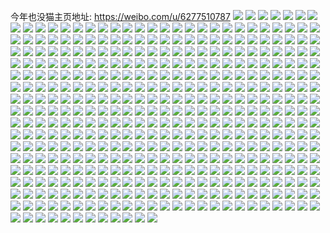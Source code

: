 今年也没猫主页地址: https://weibo.com/u/6277510787 
![](https://wx4.sinaimg.cn/mw2000/006QPNjZly1h84tkzuh68j32c03401kz.jpg) 
![](https://wx4.sinaimg.cn/mw2000/006QPNjZly1h84tl0qspmj32c0340u0y.jpg) 
![](https://wx4.sinaimg.cn/mw2000/006QPNjZly1h84tl1kk1dj32c0340u0y.jpg) 
![](https://wx4.sinaimg.cn/mw2000/006QPNjZly1h84tl2ujm0j31wb2j34qq.jpg) 
![](https://wx4.sinaimg.cn/mw2000/006QPNjZly1h84tl3w4rfj32c0340qv7.jpg) 
![](https://wx4.sinaimg.cn/mw2000/006QPNjZly1h84tl7gnmlj32c03401l1.jpg) 
![](https://wx4.sinaimg.cn/mw2000/006QPNjZly1h7ztnry6a0j32c03401kz.jpg) 
![](https://wx4.sinaimg.cn/mw2000/006QPNjZly1h7ztnmdf3wj32c0340x6q.jpg) 
![](https://wx4.sinaimg.cn/mw2000/006QPNjZly1h7ztntkz2gj32c0340npe.jpg) 
![](https://wx4.sinaimg.cn/mw2000/006QPNjZly1h7ztno30g3j32c03407wi.jpg) 
![](https://wx4.sinaimg.cn/mw2000/006QPNjZly1h7ztnkzw01j32c0340b2a.jpg) 
![](https://wx4.sinaimg.cn/mw2000/006QPNjZly1h7ztnqllbwj32c03401kz.jpg) 
![](https://wx4.sinaimg.cn/mw2000/006QPNjZly1h7ypv9lfroj30j60j6tbz.jpg) 
![](https://wx4.sinaimg.cn/mw2000/006QPNjZly1h7y1hhq24oj303c03cwee.jpg) 
![](https://wx4.sinaimg.cn/mw2000/006QPNjZly1h7r1jiscy1j30u00u0jx7.jpg) 
![](https://wx4.sinaimg.cn/mw2000/006QPNjZly1h7ohwzpn0kj30wi0cujse.jpg) 
![](https://wx4.sinaimg.cn/mw2000/006QPNjZly1h7ir4uve33j30n00mfacs.jpg) 
![](https://wx4.sinaimg.cn/mw2000/006QPNjZly1h7aoqcbw82j30w9061js0.jpg) 
![](https://wx4.sinaimg.cn/mw2000/006QPNjZly1h77jpsvlu2j3340340ni8.jpg) 
![](https://wx4.sinaimg.cn/mw2000/006QPNjZly1h77jpxcadoj3340340b29.jpg) 
![](https://wx4.sinaimg.cn/mw2000/006QPNjZly1h769ukv4k2j31sc2dse81.jpg) 
![](https://wx4.sinaimg.cn/mw2000/006QPNjZly1h71fgh2nmpj31sc2dsdox.jpg) 
![](https://wx4.sinaimg.cn/mw2000/006QPNjZly1h71fgijlc6j31sc2dsx6p.jpg) 
![](https://wx4.sinaimg.cn/mw2000/006QPNjZly1h71fgf98gqj31sc2ds1ky.jpg) 
![](https://wx4.sinaimg.cn/mw2000/006QPNjZly1h71fgka1ebj31sc2ds4qq.jpg) 
![](https://wx4.sinaimg.cn/mw2000/006QPNjZly1h6wg909troj32c0340kb4.jpg) 
![](https://wx4.sinaimg.cn/mw2000/006QPNjZly1h6wg92omqej32c0340npf.jpg) 
![](https://wx4.sinaimg.cn/mw2000/006QPNjZly1h6oeji1rx0j30wi09pmz2.jpg) 
![](https://wx4.sinaimg.cn/mw2000/006QPNjZly1h6appo10t2j329f30kx6q.jpg) 
![](https://wx4.sinaimg.cn/mw2000/006QPNjZly1h6apppifzzj329i30owvl.jpg) 
![](https://wx4.sinaimg.cn/mw2000/006QPNjZly1h6apm6v6ppj32c03407vv.jpg) 
![](https://wx4.sinaimg.cn/mw2000/006QPNjZly1h6apm8vyw0j32c03401kx.jpg) 
![](https://wx4.sinaimg.cn/mw2000/006QPNjZly1h6apjd7ehij31sc297jzu.jpg) 
![](https://wx4.sinaimg.cn/mw2000/006QPNjZly1h6apjc1vo7j31sc29i7fz.jpg) 
![](https://wx4.sinaimg.cn/mw2000/006QPNjZly1h6apjvz0pij30w613rqj7.jpg) 
![](https://wx4.sinaimg.cn/mw2000/006QPNjZly1h62hodkvdqj32c03404qr.jpg) 
![](https://wx4.sinaimg.cn/mw2000/006QPNjZly1h62hofufrej32c03401kz.jpg) 
![](https://wx4.sinaimg.cn/mw2000/006QPNjZly1h62hby9l95j32c0340b2a.jpg) 
![](https://wx4.sinaimg.cn/mw2000/006QPNjZly1h62heju48ej324p2u94qq.jpg) 
![](https://wx4.sinaimg.cn/mw2000/006QPNjZly1h62hbzfn2aj32c0340e82.jpg) 
![](https://wx4.sinaimg.cn/mw2000/006QPNjZly1h62hc258zcj32c0340e82.jpg) 
![](https://wx4.sinaimg.cn/mw2000/006QPNjZly1h5nbh1d954j30mq0mqjxk.jpg) 
![](https://wx4.sinaimg.cn/mw2000/006QPNjZly1h4ugrgal4zj30wi0bugn2.jpg) 
![](https://wx4.sinaimg.cn/mw2000/006QPNjZly1h49n7ou1ygj32c0340b2a.jpg) 
![](https://wx4.sinaimg.cn/mw2000/006QPNjZly1h49n7qkzgtj32c0340b2a.jpg) 
![](https://wx4.sinaimg.cn/mw2000/006QPNjZly1h49n7pnwtfj32c0340hdu.jpg) 
![](https://wx4.sinaimg.cn/mw2000/006QPNjZly1h49namsqyaj32c03401kz.jpg) 
![](https://wx4.sinaimg.cn/mw2000/006QPNjZly1h49nalvvabj32c0340hdv.jpg) 
![](https://wx4.sinaimg.cn/mw2000/006QPNjZly1h49nano71nj32c03401kz.jpg) 
![](https://wx4.sinaimg.cn/mw2000/006QPNjZly1h3uptg5etzj32c02c0x6p.jpg) 
![](https://wx4.sinaimg.cn/mw2000/006QPNjZly1h3upthvfjtj32c02c0u0x.jpg) 
![](https://wx4.sinaimg.cn/mw2000/006QPNjZly1h3uptdrwzbj326c26ckjl.jpg) 
![](https://wx4.sinaimg.cn/mw2000/006QPNjZly1h3uptiqx5ij324v24vkjl.jpg) 
![](https://wx4.sinaimg.cn/mw2000/006QPNjZly1h3ljm1cs9hj31sc1sckjl.jpg) 
![](https://wx4.sinaimg.cn/mw2000/006QPNjZly1h3ljm2f7wnj31qc1qcnpd.jpg) 
![](https://wx4.sinaimg.cn/mw2000/006QPNjZly1h3ljm3fb8rj31sc1scnpd.jpg) 
![](https://wx4.sinaimg.cn/mw2000/006QPNjZly1h3ljlz0zzej31sc1scnpd.jpg) 
![](https://wx4.sinaimg.cn/mw2000/006QPNjZly1h3jtdydmkij30vc15snd4.jpg) 
![](https://wx4.sinaimg.cn/mw2000/006QPNjZly1h3jtdyqgykj30vb15swre.jpg) 
![](https://wx4.sinaimg.cn/mw2000/006QPNjZly1h3f0t4nhe7j32c034s7wi.jpg) 
![](https://wx4.sinaimg.cn/mw2000/006QPNjZly1h3f0tf97nfj32c0340b2a.jpg) 
![](https://wx4.sinaimg.cn/mw2000/006QPNjZly1h3f0t8vw57j32c034mkjm.jpg) 
![](https://wx4.sinaimg.cn/mw2000/006QPNjZly1h2t5qavpm4j32c02c0e82.jpg) 
![](https://wx4.sinaimg.cn/mw2000/006QPNjZly1h2t5q9p25kj32c02c0hdu.jpg) 
![](https://wx4.sinaimg.cn/mw2000/006QPNjZly1h2t5qcwdb4j32c02c0e84.jpg) 
![](https://wx4.sinaimg.cn/mw2000/006QPNjZly1h2t5qdw3dbj32c02c0b29.jpg) 
![](https://wx4.sinaimg.cn/mw2000/006QPNjZly1h2t5ldgi77j328r2zob2a.jpg) 
![](https://wx4.sinaimg.cn/mw2000/006QPNjZly1h2t5len4qlj326v2x6qv6.jpg) 
![](https://wx4.sinaimg.cn/mw2000/006QPNjZly1h2t5lffqkkj31z62mxhdt.jpg) 
![](https://wx4.sinaimg.cn/mw2000/006QPNjZly1h2t5lgr6yej323c2sgx6p.jpg) 
![](https://wx4.sinaimg.cn/mw2000/006QPNjZly1h2m04dw4pnj30wi0g9q3r.jpg) 
![](https://wx4.sinaimg.cn/mw2000/006QPNjZly1h2m04e6fprj30wi09aq3m.jpg) 
![](https://wx4.sinaimg.cn/mw2000/006QPNjZly1h2gflui0vuj329n2uab2a.jpg) 
![](https://wx4.sinaimg.cn/mw2000/006QPNjZly1h2gflwuwkpj32992se7wi.jpg) 
![](https://wx4.sinaimg.cn/mw2000/006QPNjZly1h2gflyb7j9j32c02vz4qr.jpg) 
![](https://wx4.sinaimg.cn/mw2000/006QPNjZly1h2gfm2ctshj327u2r14qq.jpg) 
![](https://wx4.sinaimg.cn/mw2000/006QPNjZly1h2gfm009axj32az2uyb2a.jpg) 
![](https://wx4.sinaimg.cn/mw2000/006QPNjZly1h2gfm3fw9hj32562ow4qq.jpg) 
![](https://wx4.sinaimg.cn/mw2000/006QPNjZly1h2cz1uzs1aj32c02clkjl.jpg) 
![](https://wx4.sinaimg.cn/mw2000/006QPNjZly1h2cz1ts5opj32c02d1kjl.jpg) 
![](https://wx4.sinaimg.cn/mw2000/006QPNjZly1h29fvy7rurj32c02c0hdu.jpg) 
![](https://wx4.sinaimg.cn/mw2000/006QPNjZly1h26e59dtfkj30u00u0wie.jpg) 
![](https://wx4.sinaimg.cn/mw2000/006QPNjZly1h25b4ciudwj32142gekjl.jpg) 
![](https://wx4.sinaimg.cn/mw2000/006QPNjZly1h25b4ekmk7j32c02c0qv5.jpg) 
![](https://wx4.sinaimg.cn/mw2000/006QPNjZly1h25b4h1iu4j325j2d8npd.jpg) 
![](https://wx4.sinaimg.cn/mw2000/006QPNjZly1h25b4iud30j32c02c0qv5.jpg) 
![](https://wx4.sinaimg.cn/mw2000/006QPNjZly1h23md6eimbj30wi0shadg.jpg) 
![](https://wx4.sinaimg.cn/mw2000/006QPNjZly1h22l2xnsoij32c02c0e81.jpg) 
![](https://wx4.sinaimg.cn/mw2000/006QPNjZly1h22l2y7gcoj32c02c0hdt.jpg) 
![](https://wx4.sinaimg.cn/mw2000/006QPNjZly1h1yvfizn4nj30wi0wdadk.jpg) 
![](https://wx4.sinaimg.cn/mw2000/006QPNjZly1h1wmg5dwvsj30wi0x3763.jpg) 
![](https://wx4.sinaimg.cn/mw2000/006QPNjZly1h1uf294bz3j31sc1schdu.jpg) 
![](https://wx4.sinaimg.cn/mw2000/006QPNjZly1h1uf27c4vkj31sc1scqv6.jpg) 
![](https://wx4.sinaimg.cn/mw2000/006QPNjZly1h1uf2aiqdvj31qg1qgu0x.jpg) 
![](https://wx4.sinaimg.cn/mw2000/006QPNjZly1h1ueylflpgj32c02c0b2a.jpg) 
![](https://wx4.sinaimg.cn/mw2000/006QPNjZly1h1qqfwdkpaj30wi0n5di5.jpg) 
![](https://wx4.sinaimg.cn/mw2000/006QPNjZly1h1jhw39gdsj31y61y6hdt.jpg) 
![](https://wx4.sinaimg.cn/mw2000/006QPNjZly1h1jhw48koxj31wk1wku0a.jpg) 
![](https://wx4.sinaimg.cn/mw2000/006QPNjZly1h1jhw4tgjcj31bq1bq7ka.jpg) 
![](https://wx4.sinaimg.cn/mw2000/006QPNjZly1h1jhw5e51zj31da1dah2m.jpg) 
![](https://wx4.sinaimg.cn/mw2000/006QPNjZly1h1e8hnfom7j30ll0satcq.jpg) 
![](https://wx4.sinaimg.cn/mw2000/006QPNjZly1h1aqwjjkntj30vc0vc48x.jpg) 
![](https://wx4.sinaimg.cn/mw2000/006QPNjZly1h1aqwk21wij30vc0vcn7n.jpg) 
![](https://wx4.sinaimg.cn/mw2000/006QPNjZly1h153novaxmj30wi1onkc8.jpg) 
![](https://wx4.sinaimg.cn/mw2000/006QPNjZly1h1534zb9ebj30vc15swqb.jpg) 
![](https://wx4.sinaimg.cn/mw2000/006QPNjZly1h1534zxqakj30vc15sgxj.jpg) 
![](https://wx4.sinaimg.cn/mw2000/006QPNjZly1h1534yq6xqj30vc15s7g6.jpg) 
![](https://wx4.sinaimg.cn/mw2000/006QPNjZly1h15350b0aij30vc15salt.jpg) 
![](https://wx4.sinaimg.cn/mw2000/006QPNjZly1h11ha9y9pqj320e20e4qq.jpg) 
![](https://wx4.sinaimg.cn/mw2000/006QPNjZly1h11ha7v3kbj32c02c0kjm.jpg) 
![](https://wx4.sinaimg.cn/mw2000/006QPNjZly1h0vr3v9ovxj30wi0p1juy.jpg) 
![](https://wx4.sinaimg.cn/mw2000/006QPNjZly1h0hs7du6yyj32c02c0b2b.jpg) 
![](https://wx4.sinaimg.cn/mw2000/006QPNjZly1h0hs7gqmx3j32c02cde82.jpg) 
![](https://wx4.sinaimg.cn/mw2000/006QPNjZly1h0hs79vzo3j32c02c01ky.jpg) 
![](https://wx4.sinaimg.cn/mw2000/006QPNjZly1h0hs7ifo8tj31i91i9b29.jpg) 
![](https://wx4.sinaimg.cn/mw2000/006QPNjZly1h0h9idpcnuj31sc1scqv5.jpg) 
![](https://wx4.sinaimg.cn/mw2000/006QPNjZly1h0gqy9nj8ij31sc1schdt.jpg) 
![](https://wx4.sinaimg.cn/mw2000/006QPNjZly1h0gqy8umarj31sc1sckjl.jpg) 
![](https://wx4.sinaimg.cn/mw2000/006QPNjZly1gzsjtbv2gjj315m1kw4is.jpg) 
![](https://wx4.sinaimg.cn/mw2000/006QPNjZly1gzdy64w7g9j30u00u014n.jpg) 
![](https://wx4.sinaimg.cn/mw2000/006QPNjZly1gz6a09cwy5j30wi0gztb5.jpg) 
![](https://wx4.sinaimg.cn/mw2000/006QPNjZly1gz0u8txal1j31zk2961cp.jpg) 
![](https://wx4.sinaimg.cn/mw2000/006QPNjZly1gz0u8tg561j320q2a6nid.jpg) 
![](https://wx4.sinaimg.cn/mw2000/006QPNjZly1gz0u8uct7sj31ut26g4fu.jpg) 
![](https://wx4.sinaimg.cn/mw2000/006QPNjZly1gy9sbactblj30wi1qygtc.jpg) 
![](https://wx4.sinaimg.cn/mw2000/006QPNjZly1gy0uzu9cx4j31sc20vkjl.jpg) 
![](https://wx4.sinaimg.cn/mw2000/006QPNjZly1gy0uzx73mzj31sc1z8qv5.jpg) 
![](https://wx4.sinaimg.cn/mw2000/006QPNjZly1gxycefgqmzj31sc1schdt.jpg) 
![](https://wx4.sinaimg.cn/mw2000/006QPNjZly1gxycegn8xvj31sc1schdt.jpg) 
![](https://wx4.sinaimg.cn/mw2000/006QPNjZly1gxycehfeu1j31sc1sckjl.jpg) 
![](https://wx4.sinaimg.cn/mw2000/006QPNjZly1gxycedibxbj31sc1sbqv5.jpg) 
![](https://wx4.sinaimg.cn/mw2000/006QPNjZly1gxy1odhvd1j31cy1cyb29.jpg) 
![](https://wx4.sinaimg.cn/mw2000/006QPNjZly1gxy1of210fj326h26hkjm.jpg) 
![](https://wx4.sinaimg.cn/mw2000/006QPNjZly1gxya3ip3rdj326n26nhdt.jpg) 
![](https://wx4.sinaimg.cn/mw2000/006QPNjZly1gxwsinpiwij30gg33ye6r.jpg) 
![](https://wx4.sinaimg.cn/mw2000/006QPNjZly1gxwsin0vv1j30uk5ufe82.jpg) 
![](https://wx4.sinaimg.cn/mw2000/006QPNjZly1gxac7j1glcj30u01iaqcr.jpg) 
![](https://wx4.sinaimg.cn/mw2000/006QPNjZly1gwdwtoxhnfj30u00vrafo.jpg) 
![](https://wx4.sinaimg.cn/mw2000/006QPNjZly1gwdwtp8drkj30u00vr0yo.jpg) 
![](https://wx4.sinaimg.cn/mw2000/006QPNjZly1gwdwtpf7qvj30u00xbdlw.jpg) 
![](https://wx4.sinaimg.cn/mw2000/006QPNjZly1gwdwtpnd25j30u012f7fl.jpg) 
![](https://wx4.sinaimg.cn/mw2000/006QPNjZly1gwdwtpycbjj30u011mqdx.jpg) 
![](https://wx4.sinaimg.cn/mw2000/006QPNjZly1gwdwtoma6pj30u0140qdv.jpg) 
![](https://wx4.sinaimg.cn/mw2000/006QPNjZly1gwaexrxqq4j30ha0sgmzm.jpg) 
![](https://wx4.sinaimg.cn/mw2000/006QPNjZly1gvzzxfe0q0j30wi0yitj2.jpg) 
![](https://wx4.sinaimg.cn/mw2000/006QPNjZly1gvzexohudsj30uk4dgb2a.jpg) 
![](https://wx4.sinaimg.cn/mw2000/006QPNjZly1gvqxsnz5vsj60ty0oo7ar02.jpg) 
![](https://wx4.sinaimg.cn/mw2000/006QPNjZly1gvqv1nvuaxj628l1zbkjn02.jpg) 
![](https://wx4.sinaimg.cn/mw2000/006QPNjZly1gvqv1uus93j623b1uj7wj02.jpg) 
![](https://wx4.sinaimg.cn/mw2000/006QPNjZly1gvdiodjl1oj61400qodkq02.jpg) 
![](https://wx4.sinaimg.cn/mw2000/006QPNjZly1guyv71azkij60u00rmah402.jpg) 
![](https://wx4.sinaimg.cn/mw2000/006QPNjZly1gus02mln3ij62bz2zgu0y02.jpg) 
![](https://wx4.sinaimg.cn/mw2000/006QPNjZly1gus038t8sij62bz2yu7wj02.jpg) 
![](https://wx4.sinaimg.cn/mw2000/006QPNjZly1gus02a2um1j62bz33ze8302.jpg) 
![](https://wx4.sinaimg.cn/mw2000/006QPNjZly1gus03jzdkrj62c03407wj02.jpg) 
![](https://wx4.sinaimg.cn/mw2000/006QPNjZly1gurqoq6ai4j61sc2dsnpe02.jpg) 
![](https://wx4.sinaimg.cn/mw2000/006QPNjZly1gurqou1yz3j62c02c31l002.jpg) 
![](https://wx4.sinaimg.cn/mw2000/006QPNjZly1gtzxwuevzbj30vc0vc7du.jpg) 
![](https://wx4.sinaimg.cn/mw2000/006QPNjZly1gtzxwzbx8uj30vc0vc7eq.jpg) 
![](https://wx4.sinaimg.cn/mw2000/006QPNjZly1gtzxx427j7j30vc0vctia.jpg) 
![](https://wx4.sinaimg.cn/mw2000/006QPNjZly1gtzxx9gu08j30vc0vc7fl.jpg) 
![](https://wx4.sinaimg.cn/mw2000/006QPNjZly1gtxj5crw6aj33402c0b2b.jpg) 
![](https://wx4.sinaimg.cn/mw2000/006QPNjZly1gtxj5fdnxaj333y226npe.jpg) 
![](https://wx4.sinaimg.cn/mw2000/006QPNjZly1gtxj5i43thj33402c0b2b.jpg) 
![](https://wx4.sinaimg.cn/mw2000/006QPNjZly1gtxj5l3d7gj33402c0u0y.jpg) 
![](https://wx4.sinaimg.cn/mw2000/006QPNjZly1gtnpwz047bj30wi16x79w.jpg) 
![](https://wx4.sinaimg.cn/mw2000/006QPNjZly1gtdqccxk5jj30u00u0ac8.jpg) 
![](https://wx4.sinaimg.cn/mw2000/006QPNjZly1gt8l1u0wwaj32c02a9npf.jpg) 
![](https://wx4.sinaimg.cn/mw2000/006QPNjZly1gt8l1roa4yj32ir2c0b2b.jpg) 
![](https://wx4.sinaimg.cn/mw2000/006QPNjZly1gt8jtxq5vxj31sb2ac1ky.jpg) 
![](https://wx4.sinaimg.cn/mw2000/006QPNjZly1gt8ju0kocnj31sb2971ky.jpg) 
![](https://wx4.sinaimg.cn/mw2000/006QPNjZly1gt8jtvslvhj31sc2dsx6p.jpg) 
![](https://wx4.sinaimg.cn/mw2000/006QPNjZly1gt8ju2hn5uj31sc1scu0y.jpg) 
![](https://wx4.sinaimg.cn/mw2000/006QPNjZly1gt6bo2hrxdj31hc0u04ns.jpg) 
![](https://wx4.sinaimg.cn/mw2000/006QPNjZly1gsyofqsp1xj30e10cbt9s.jpg) 
![](https://wx4.sinaimg.cn/mw2000/006QPNjZly1gsx2bk1cixj31sc1rakjl.jpg) 
![](https://wx4.sinaimg.cn/mw2000/006QPNjZly1gsvjppvqkyj30u00u0nb6.jpg) 
![](https://wx4.sinaimg.cn/mw2000/006QPNjZly1gstmvxhnlcj30k00kymzc.jpg) 
![](https://wx4.sinaimg.cn/mw2000/006QPNjZly1gss8kib46pj322f2ikhdt.jpg) 
![](https://wx4.sinaimg.cn/mw2000/006QPNjZly1gss20bffsaj32c02uu000.jpg) 
![](https://wx4.sinaimg.cn/mw2000/006QPNjZly1gss20ct355j32c02k7kjl.jpg) 
![](https://wx4.sinaimg.cn/mw2000/006QPNjZly1gss20ebytzj32c02hax6p.jpg) 
![](https://wx4.sinaimg.cn/mw2000/006QPNjZly1gsr3hya194j30wg16etiv.jpg) 
![](https://wx4.sinaimg.cn/mw2000/006QPNjZly1gsr3hv895ej317v1i0dzo.jpg) 
![](https://wx4.sinaimg.cn/mw2000/006QPNjZly1gsqsl6tszgj324w2uju0x.jpg) 
![](https://wx4.sinaimg.cn/mw2000/006QPNjZly1gsqslgrx8gj324h2tze82.jpg) 
![](https://wx4.sinaimg.cn/mw2000/006QPNjZly1gsnr06pa0oj31sb21xqv5.jpg) 
![](https://wx4.sinaimg.cn/mw2000/006QPNjZly1gsgwoefx4qj30u00u0114.jpg) 
![](https://wx4.sinaimg.cn/mw2000/006QPNjZly1gsfaelyx0wj30zk173qv5.jpg) 
![](https://wx4.sinaimg.cn/mw2000/006QPNjZly1gsfaeo4ay6j30zk173qv5.jpg) 
![](https://wx4.sinaimg.cn/mw2000/006QPNjZly1gsd53we94qj330t1rle82.jpg) 
![](https://wx4.sinaimg.cn/mw2000/006QPNjZly1gscb9hvwp4j32c021hqie.jpg) 
![](https://wx4.sinaimg.cn/mw2000/006QPNjZly1gscb9g7h6rj33402c0kjl.jpg) 
![](https://wx4.sinaimg.cn/mw2000/006QPNjZly1gscaf6zngnj32bw2ncx6q.jpg) 
![](https://wx4.sinaimg.cn/mw2000/006QPNjZly1gsbzjgbnykj30vc15s4qp.jpg) 
![](https://wx4.sinaimg.cn/mw2000/006QPNjZly1gs7kin2n2fj33402c07wh.jpg) 
![](https://wx4.sinaimg.cn/mw2000/006QPNjZly1gs7kip575ij33402c04qp.jpg) 
![](https://wx4.sinaimg.cn/mw2000/006QPNjZly1gs7kix32awj33402c0qun.jpg) 
![](https://wx4.sinaimg.cn/mw2000/006QPNjZly1gs7kiz7immj33402c04qp.jpg) 
![](https://wx4.sinaimg.cn/mw2000/006QPNjZly1gs61kig8ltj30wd05maat.jpg) 
![](https://wx4.sinaimg.cn/mw2000/006QPNjZly1gs1576dg5yj30mp0mpq4z.jpg) 
![](https://wx4.sinaimg.cn/mw2000/006QPNjZly1gr7tof4cwoj33402c0kju.jpg) 
![](https://wx4.sinaimg.cn/mw2000/006QPNjZly1gr74c2aa3wj31w41ektt3.jpg) 
![](https://wx4.sinaimg.cn/mw2000/006QPNjZly1gr311bb01pj31sc2dsx6u.jpg) 
![](https://wx4.sinaimg.cn/mw2000/006QPNjZly1gqy3u2pfggj33402c0nog.jpg) 
![](https://wx4.sinaimg.cn/mw2000/006QPNjZly1gqy3ufkpr2j33402c0x6p.jpg) 
![](https://wx4.sinaimg.cn/mw2000/006QPNjZly1gqw26r3z5uj33402c01ky.jpg) 
![](https://wx4.sinaimg.cn/mw2000/006QPNjZly1gqw26tct7rj33402c0qv5.jpg) 
![](https://wx4.sinaimg.cn/mw2000/006QPNjZly1gqsokgroyqj30wi1yche4.jpg) 
![](https://wx4.sinaimg.cn/mw2000/006QPNjZly1gqs8v776fuj32c02uux6v.jpg) 
![](https://wx4.sinaimg.cn/mw2000/006QPNjZly1gqs8v4pto8j30we0yv7wh.jpg) 
![](https://wx4.sinaimg.cn/mw2000/006QPNjZly1gqs8vaciz2j32av2w7kjv.jpg) 
![](https://wx4.sinaimg.cn/mw2000/006QPNjZly1gqs8vc9gknj31sc2dsu10.jpg) 
![](https://wx4.sinaimg.cn/mw2000/006QPNjZly1gqrli18jr4j31sc24u7wi.jpg) 
![](https://wx4.sinaimg.cn/mw2000/006QPNjZly1gqrlit7gtzj31sc26ru10.jpg) 
![](https://wx4.sinaimg.cn/mw2000/006QPNjZly1gqrlivmmovj30wi173qcv.jpg) 
![](https://wx4.sinaimg.cn/mw2000/006QPNjZly1gqrlhoqfeqj32c02jle86.jpg) 
![](https://wx4.sinaimg.cn/mw2000/006QPNjZly1gqjhlqy8raj33402c04lx.jpg) 
![](https://wx4.sinaimg.cn/mw2000/006QPNjZly1gqjhlsl8ezj30wi0uawib.jpg) 
![](https://wx4.sinaimg.cn/mw2000/006QPNjZly1gqfz2wdsaxj30wi1yc7wp.jpg) 
![](https://wx4.sinaimg.cn/mw2000/006QPNjZly1gqfz2zhho8j30wi1ycb2h.jpg) 
![](https://wx4.sinaimg.cn/mw2000/006QPNjZly1gqc10m0tppj31ku1amdsu.jpg) 
![](https://wx4.sinaimg.cn/mw2000/006QPNjZly1gqc10l85roj31h71c3tme.jpg) 
![](https://wx4.sinaimg.cn/mw2000/006QPNjZly1gq6ju9fp56j30wi170kjl.jpg) 
![](https://wx4.sinaimg.cn/mw2000/006QPNjZly1gq6jua55z0j30wi16ub29.jpg) 
![](https://wx4.sinaimg.cn/mw2000/006QPNjZly1gq6ju84t4qj30wh16rhdt.jpg) 
![](https://wx4.sinaimg.cn/mw2000/006QPNjZly1gq5r75u1tsj33402c0qky.jpg) 
![](https://wx4.sinaimg.cn/mw2000/006QPNjZly1gq5r774swmj33402c018c.jpg) 
![](https://wx4.sinaimg.cn/mw2000/006QPNjZly1gq5r8h6fpxj33402c0e81.jpg) 
![](https://wx4.sinaimg.cn/mw2000/006QPNjZly1gq5r8jmme6j33402c07ne.jpg) 
![](https://wx4.sinaimg.cn/mw2000/006QPNjZly1gq5r4bza36j33402c0b29.jpg) 
![](https://wx4.sinaimg.cn/mw2000/006QPNjZly1gq5r49h9a2j33402c01kx.jpg) 
![](https://wx4.sinaimg.cn/mw2000/006QPNjZly1gq5r4dk95hj33402c01a9.jpg) 
![](https://wx4.sinaimg.cn/mw2000/006QPNjZly1gq5r4g9uqoj32c03401ky.jpg) 
![](https://wx4.sinaimg.cn/mw2000/006QPNjZly1gq5r4helpaj33402c0x6p.jpg) 
![](https://wx4.sinaimg.cn/mw2000/006QPNjZly1gq5r4ie9kfj33402c0hdt.jpg) 
![](https://wx4.sinaimg.cn/mw2000/006QPNjZly1gq4l50jv98j33402c01ky.jpg) 
![](https://wx4.sinaimg.cn/mw2000/006QPNjZly1gq4l4z8gduj32c0340e83.jpg) 
![](https://wx4.sinaimg.cn/mw2000/006QPNjZly1gq4l52pdkuj33402c07wi.jpg) 
![](https://wx4.sinaimg.cn/mw2000/006QPNjZly1gq4l55b54ej32c0340hdu.jpg) 
![](https://wx4.sinaimg.cn/mw2000/006QPNjZly1gq4l56t9f5j32c0340u0x.jpg) 
![](https://wx4.sinaimg.cn/mw2000/006QPNjZly1gq4l58ru9sj32c03404qq.jpg) 
![](https://wx4.sinaimg.cn/mw2000/006QPNjZly1gq3h59yza3j32un239b29.jpg) 
![](https://wx4.sinaimg.cn/mw2000/006QPNjZly1gq3h5bcirsj33402c04qp.jpg) 
![](https://wx4.sinaimg.cn/mw2000/006QPNjZly1gq3h5d82jej33402c04qq.jpg) 
![](https://wx4.sinaimg.cn/mw2000/006QPNjZly1gq3h5fjdznj32c0340hdu.jpg) 
![](https://wx4.sinaimg.cn/mw2000/006QPNjZly1gq3h57qjccj32c0340hdt.jpg) 
![](https://wx4.sinaimg.cn/mw2000/006QPNjZly1gq3h5gee5hj33402c0hcz.jpg) 
![](https://wx4.sinaimg.cn/mw2000/006QPNjZly1gq2aiy8bwqj33402c0hdt.jpg) 
![](https://wx4.sinaimg.cn/mw2000/006QPNjZly1gq2aizw0pyj33402c0kjl.jpg) 
![](https://wx4.sinaimg.cn/mw2000/006QPNjZly1gq2aj26flhj33402c0x3w.jpg) 
![](https://wx4.sinaimg.cn/mw2000/006QPNjZly1gq2aj3xivoj33402c04pe.jpg) 
![](https://wx4.sinaimg.cn/mw2000/006QPNjZly1gpg6wif2gej31rl1rle2p.jpg) 
![](https://wx4.sinaimg.cn/mw2000/006QPNjZly1gp3ghcqrl8j30rs15oh5w.jpg) 
![](https://wx4.sinaimg.cn/mw2000/006QPNjZly1gp3ghd5r9vj30rs16re3i.jpg) 
![](https://wx4.sinaimg.cn/mw2000/006QPNjZly1gp3ghdu3hrj30rs12rqhb.jpg) 
![](https://wx4.sinaimg.cn/mw2000/006QPNjZly1gp3ghc8luzj30rs4runpe.jpg) 
![](https://wx4.sinaimg.cn/mw2000/006QPNjZly1gowks51kzuj31o02yokjl.jpg) 
![](https://wx4.sinaimg.cn/mw2000/006QPNjZly1gowks6x2w0j32c0340u0x.jpg) 
![](https://wx4.sinaimg.cn/mw2000/006QPNjZly1gowks89pfbj32c0340u0y.jpg) 
![](https://wx4.sinaimg.cn/mw2000/006QPNjZly1gowks9rjlpj32c03401kz.jpg) 
![](https://wx4.sinaimg.cn/mw2000/006QPNjZly1gowksbnjggj31o02yo4qp.jpg) 
![](https://wx4.sinaimg.cn/mw2000/006QPNjZly1gowkscd8p4j31o02yo7wh.jpg) 
![](https://wx4.sinaimg.cn/mw2000/006QPNjZly1gowksd38o2j31o02yo7wh.jpg) 
![](https://wx4.sinaimg.cn/mw2000/006QPNjZly1gowksfqlgoj32c0340npe.jpg) 
![](https://wx4.sinaimg.cn/mw2000/006QPNjZly1gowksi3jwbj32c0340kjl.jpg) 
![](https://wx4.sinaimg.cn/mw2000/006QPNjZly1gowadmlrjhj31sc2dsu0x.jpg) 
![](https://wx4.sinaimg.cn/mw2000/006QPNjZly1gowadcbfuwj31sc2dsu0x.jpg) 
![](https://wx4.sinaimg.cn/mw2000/006QPNjZly1gowadwl9ptj323q2azqv5.jpg) 
![](https://wx4.sinaimg.cn/mw2000/006QPNjZly1gowaeeqa1zj327w3297wj.jpg) 
![](https://wx4.sinaimg.cn/mw2000/006QPNjZly1golw9g9yz6j30lv04smxs.jpg) 
![](https://wx4.sinaimg.cn/mw2000/006QPNjZly1gojlhguht8j328h28h7wh.jpg) 
![](https://wx4.sinaimg.cn/mw2000/006QPNjZly1gojlhqz13ij329y29ynpd.jpg) 
![](https://wx4.sinaimg.cn/mw2000/006QPNjZly1goipotll3tj33402c0b2b.jpg) 
![](https://wx4.sinaimg.cn/mw2000/006QPNjZly1goipp64tlaj333y22y4qq.jpg) 
![](https://wx4.sinaimg.cn/mw2000/006QPNjZly1goippinx9qj33402c0kjm.jpg) 
![](https://wx4.sinaimg.cn/mw2000/006QPNjZly1goippq50y3j32bc2ome81.jpg) 
![](https://wx4.sinaimg.cn/mw2000/006QPNjZly1go3icx9s21j31lh1iqe1z.jpg) 
![](https://wx4.sinaimg.cn/mw2000/006QPNjZly1gnlul9itejj30wi105q7l.jpg) 
![](https://wx4.sinaimg.cn/mw2000/006QPNjZly1gnkuh40y7lj30rm07naam.jpg) 
![](https://wx4.sinaimg.cn/mw2000/006QPNjZly1gnjw5mb3icj33402c0npd.jpg) 
![](https://wx4.sinaimg.cn/mw2000/006QPNjZly1gnjw5p7roij32c03404qr.jpg) 
![](https://wx4.sinaimg.cn/mw2000/006QPNjZly1gndrr3z8ntj32ds2dsb2a.jpg) 
![](https://wx4.sinaimg.cn/mw2000/006QPNjZly1gndrr2zinzj32c02c07wi.jpg) 
![](https://wx4.sinaimg.cn/mw2000/006QPNjZly1gndrr4x9nxj32zb2c0e81.jpg) 
![](https://wx4.sinaimg.cn/mw2000/006QPNjZly1gndrr6v887j33402c0npd.jpg) 
![](https://wx4.sinaimg.cn/mw2000/006QPNjZly1gn9hchkrbgj31sc1zpqv5.jpg) 
![](https://wx4.sinaimg.cn/mw2000/006QPNjZly1gn9hcfxe3oj31sa1xpb29.jpg) 
![](https://wx4.sinaimg.cn/mw2000/006QPNjZly1gn9hciyiv9j31sb20ab29.jpg) 
![](https://wx4.sinaimg.cn/mw2000/006QPNjZly1gn9hckdlllj31sb23jkjl.jpg) 
![](https://wx4.sinaimg.cn/mw2000/006QPNjZly1gn5fqpukqpj32c0340hdu.jpg) 
![](https://wx4.sinaimg.cn/mw2000/006QPNjZly1gn5fr77941j31s928bkjm.jpg) 
![](https://wx4.sinaimg.cn/mw2000/006QPNjZly1gmy6pjf87mj33402c07wh.jpg) 
![](https://wx4.sinaimg.cn/mw2000/006QPNjZly1gmy6plh084j333n1xy1kx.jpg) 
![](https://wx4.sinaimg.cn/mw2000/006QPNjZly1gm2jseow9aj30rs2bc4c0.jpg) 
![](https://wx4.sinaimg.cn/mw2000/006QPNjZly1gm2jse1l06j30rs1pw7hp.jpg) 
![](https://wx4.sinaimg.cn/mw2000/006QPNjZly1glpesx8ld8j32c0340hdv.jpg) 
![](https://wx4.sinaimg.cn/mw2000/006QPNjZly1glpet0ucx8j32c0340e84.jpg) 
![](https://wx4.sinaimg.cn/mw2000/006QPNjZgy1glkzh6ldiwj32c01p5hdt.jpg) 
![](https://wx4.sinaimg.cn/mw2000/006QPNjZgy1glkzh8f22gj32c01nke81.jpg) 
![](https://wx4.sinaimg.cn/mw2000/006QPNjZgy1gle0edas3mj33402c0hdw.jpg) 
![](https://wx4.sinaimg.cn/mw2000/006QPNjZgy1gle0eeljypj33402c07wi.jpg) 
![](https://wx4.sinaimg.cn/mw2000/006QPNjZgy1gle0eh6d8xj33402c04qs.jpg) 
![](https://wx4.sinaimg.cn/mw2000/006QPNjZgy1gle0ekl9k2j32c03407wj.jpg) 
![](https://wx4.sinaimg.cn/mw2000/006QPNjZgy1gl1y7x10k9j32c03401kz.jpg) 
![](https://wx4.sinaimg.cn/mw2000/006QPNjZgy1gl1y7yk3cyj32c03401kz.jpg) 
![](https://wx4.sinaimg.cn/mw2000/006QPNjZly1gkx8wbofj1j33402c0u0x.jpg) 
![](https://wx4.sinaimg.cn/mw2000/006QPNjZly1gkx8wfjln4j32bz2bz4qq.jpg) 
![](https://wx4.sinaimg.cn/mw2000/006QPNjZly1gkx8wio33ij33402c0npd.jpg) 
![](https://wx4.sinaimg.cn/mw2000/006QPNjZly1gkx8wng3mdj33402c01ky.jpg) 
![](https://wx4.sinaimg.cn/mw2000/006QPNjZly1gkx8woepcgj313y0r7jxt.jpg) 
![](https://wx4.sinaimg.cn/mw2000/006QPNjZly1gkx9lcdpmzj33402c04a9.jpg) 
![](https://wx4.sinaimg.cn/mw2000/006QPNjZly1gkx9levd7aj32bz2bzu0x.jpg) 
![](https://wx4.sinaimg.cn/mw2000/006QPNjZly1gkx8wt0gwxj32c02c04qr.jpg) 
![](https://wx4.sinaimg.cn/mw2000/006QPNjZly1gkx8wwjj2dj32bz2bzx6p.jpg) 
![](https://wx4.sinaimg.cn/mw2000/006QPNjZgy1gk7uqcb2aij30xc0xckjh.jpg) 
![](https://wx4.sinaimg.cn/mw2000/006QPNjZgy1gk7uqct25oj30xc0xctzr.jpg) 
![](https://wx4.sinaimg.cn/mw2000/006QPNjZgy1gk7uqdfle8j30xc0xc1kx.jpg) 
![](https://wx4.sinaimg.cn/mw2000/006QPNjZgy1gk7uqe0vnlj30xc0xc1kx.jpg) 
![](https://wx4.sinaimg.cn/mw2000/006QPNjZgy1gk7uqel1tbj30xc0xc7ux.jpg) 
![](https://wx4.sinaimg.cn/mw2000/006QPNjZgy1gk7uqf2ynbj30xc0xcx2i.jpg) 
![](https://wx4.sinaimg.cn/mw2000/006QPNjZly1gk2u0hyaxpj30u00u0n3s.jpg) 
![](https://wx4.sinaimg.cn/mw2000/006QPNjZgy1gjbx73ip27j32ol2olx6q.jpg) 
![](https://wx4.sinaimg.cn/mw2000/006QPNjZly1gjax2x2rocj31401401kx.jpg) 
![](https://wx4.sinaimg.cn/mw2000/006QPNjZly1gj9z0raz4cj31401401kx.jpg) 
![](https://wx4.sinaimg.cn/mw2000/006QPNjZgy1girnocoyjij3140140qqf.jpg) 
![](https://wx4.sinaimg.cn/mw2000/006QPNjZgy1girnodb21hj3140140qsl.jpg) 
![](https://wx4.sinaimg.cn/mw2000/006QPNjZly1gh17l5ku62j30u00u07tq.jpg) 
![](https://wx4.sinaimg.cn/mw2000/006QPNjZly1gfwn8dlpj3j31o01o0qv6.jpg) 
![](https://wx4.sinaimg.cn/mw2000/006QPNjZly1gfwn8hkmbmj31o01o0npe.jpg) 
![](https://wx4.sinaimg.cn/mw2000/006QPNjZly1gfwd9s4dvqj30u00u01fq.jpg) 
![](https://wx4.sinaimg.cn/mw2000/006QPNjZly1gft827by51j31o01o0hdu.jpg) 
![](https://wx4.sinaimg.cn/mw2000/006QPNjZly1gft82cedgpj31rl1rlb2b.jpg) 
![](https://wx4.sinaimg.cn/mw2000/006QPNjZly1gft82h7mqjj31rl1rlx6q.jpg) 
![](https://wx4.sinaimg.cn/mw2000/006QPNjZly1gft82px7p4j32c02c0qvb.jpg) 
![](https://wx4.sinaimg.cn/mw2000/006QPNjZly1gfrxg1z6mij31rl1rl4gt.jpg) 
![](https://wx4.sinaimg.cn/mw2000/006QPNjZly1gfr34fw3y1j31rl1rlb29.jpg) 
![](https://wx4.sinaimg.cn/mw2000/006QPNjZly1gfr34jfpyuj31rl1rlx6p.jpg) 
![](https://wx4.sinaimg.cn/mw2000/006QPNjZly1gfr2zfklxzj30u00u07pq.jpg) 
![](https://wx4.sinaimg.cn/mw2000/006QPNjZly1gfd0h6prmjj30qo0h0jta.jpg) 
![](https://wx4.sinaimg.cn/mw2000/006QPNjZly1ge64qvhagqj33402c07wm.jpg) 
![](https://wx4.sinaimg.cn/mw2000/006QPNjZly1gdhu4heolsj30jg0cydgw.jpg) 
![](https://wx4.sinaimg.cn/mw2000/006QPNjZly1gdfl01jcnlj30u00u0woa.jpg) 
![](https://wx4.sinaimg.cn/mw2000/006QPNjZly1gd9s2exc47j30jg0hpqbk.jpg) 
![](https://wx4.sinaimg.cn/mw2000/006QPNjZly1gd595ocvm3j31rl0zs7lx.jpg) 
![](https://wx4.sinaimg.cn/mw2000/006QPNjZly1gcrfz9ka8kj32o02o0e83.jpg) 
![](https://wx4.sinaimg.cn/mw2000/006QPNjZly1gcrfzrqxnnj32o02o0e83.jpg) 
![](https://wx4.sinaimg.cn/mw2000/006QPNjZly1gcetksn5l8j30jg0m175q.jpg) 
![](https://wx4.sinaimg.cn/mw2000/006QPNjZly1gbrmkrctljj32o02o0b2a.jpg) 
![](https://wx4.sinaimg.cn/mw2000/006QPNjZly1gb8kkui8thj31jk0v91io.jpg) 
![](https://wx4.sinaimg.cn/mw2000/006QPNjZly1gal0y1zthrj315o0rstcj.jpg) 
![](https://wx4.sinaimg.cn/mw2000/006QPNjZly1gal0y3oerej30jg0jgq5k.jpg) 
![](https://wx4.sinaimg.cn/mw2000/006QPNjZly1gaemfnx5ghj30tz16e0xk.jpg) 
![](https://wx4.sinaimg.cn/mw2000/006QPNjZly1gaemfoujjgj30tz16htda.jpg) 
![](https://wx4.sinaimg.cn/mw2000/006QPNjZly1ga5v6icocrj32dc2dcqva.jpg) 
![](https://wx4.sinaimg.cn/mw2000/006QPNjZly1ga3hc9acl1j30qo08i0tb.jpg) 
![](https://wx4.sinaimg.cn/mw2000/006QPNjZly1g9wn067cmjj30u00u042q.jpg) 
![](https://wx4.sinaimg.cn/mw2000/006QPNjZly1g9wn07ir5nj30u00u07ip.jpg) 
![](https://wx4.sinaimg.cn/mw2000/006QPNjZly1g8hn801tnuj31o01o01kx.jpg) 
![](https://wx4.sinaimg.cn/mw2000/006QPNjZly1g8hn833chnj31o01o04qp.jpg) 
![](https://wx4.sinaimg.cn/mw2000/006QPNjZly1g8hn85c3llj31o01o01kx.jpg) 
![](https://wx4.sinaimg.cn/mw2000/006QPNjZly1g8hn88nrobj31o01o01kx.jpg) 
![](https://wx4.sinaimg.cn/mw2000/006QPNjZly1g89h1ijmbrj31hc0u0b29.jpg) 
![](https://wx4.sinaimg.cn/mw2000/006QPNjZly1g89h1k0661j30zk0k0gzp.jpg) 
![](https://wx4.sinaimg.cn/mw2000/006QPNjZly1g89emir57lj326i26ib29.jpg) 
![](https://wx4.sinaimg.cn/mw2000/006QPNjZly1g8825m4ozwj31n618gdux.jpg) 
![](https://wx4.sinaimg.cn/mw2000/006QPNjZly1g8825mxnafj313y0u047g.jpg) 
![](https://wx4.sinaimg.cn/mw2000/006QPNjZly1g7r27yv6oxj337k2eo4qr.jpg) 
![](https://wx4.sinaimg.cn/mw2000/006QPNjZly1g7r285d8klj337k2eox6q.jpg) 
![](https://wx4.sinaimg.cn/mw2000/006QPNjZly1g7pnjima15j30u00nftbr.jpg) 
![](https://wx4.sinaimg.cn/mw2000/006QPNjZly1g7og45sph0j30u00u0e3u.jpg) 
![](https://wx4.sinaimg.cn/mw2000/006QPNjZly1g7k5ifg2moj32o02o0x6t.jpg) 
![](https://wx4.sinaimg.cn/mw2000/006QPNjZly1g7k5ktjxo0j32o02o0npi.jpg) 
![](https://wx4.sinaimg.cn/mw2000/006QPNjZly1g7k5jvckz0j31hc1hd7wh.jpg) 
![](https://wx4.sinaimg.cn/mw2000/006QPNjZly1g7k5jwmf7yj31o01o0x6q.jpg) 
![](https://wx4.sinaimg.cn/mw2000/006QPNjZly1g7hgq3816fj30so0so0vt.jpg) 
![](https://wx4.sinaimg.cn/mw2000/006QPNjZly1g7filglnzgj31380u0n14.jpg) 
![](https://wx4.sinaimg.cn/mw2000/006QPNjZly1g6y87fug3uj30u00u04ps.jpg) 
![](https://wx4.sinaimg.cn/mw2000/006QPNjZly1g6y87gkmhjj30u00u0x6c.jpg) 
![](https://wx4.sinaimg.cn/mw2000/006QPNjZly1g6pff0vwtkj32o02o0npf.jpg) 
![](https://wx4.sinaimg.cn/mw2000/006QPNjZly1g6egorqykrj31hc0u07wh.jpg) 
![](https://wx4.sinaimg.cn/mw2000/006QPNjZly1g6egov8k2hj31hc0u01kx.jpg) 
![](https://wx4.sinaimg.cn/mw2000/006QPNjZly1g6auwmdo3ij32o02o07wl.jpg) 
![](https://wx4.sinaimg.cn/mw2000/006QPNjZly1g5yex0ij8jj30u00u04a1.jpg) 
![](https://wx4.sinaimg.cn/mw2000/006QPNjZly1g5yex1hzk3j30u00u04b5.jpg) 
![](https://wx4.sinaimg.cn/mw2000/006QPNjZly1g5yf0v940ej30u00u0qft.jpg) 
![](https://wx4.sinaimg.cn/mw2000/006QPNjZly1g5wkfbr6paj30u00u0n5c.jpg) 
![](https://wx4.sinaimg.cn/mw2000/006QPNjZly1g55jpgtmrnj30u00u01kx.jpg) 
![](https://wx4.sinaimg.cn/mw2000/006QPNjZly1g4v2urhvk2j31hc0u07wh.jpg) 
![](https://wx4.sinaimg.cn/mw2000/006QPNjZly1g4bjajzn5zj30uk0u0dix.jpg) 
![](https://wx4.sinaimg.cn/mw2000/006QPNjZly1g3wxzg30xtj31901907j1.jpg) 
![](https://wx4.sinaimg.cn/mw2000/006QPNjZly1g3wxzh7w18j31rl1rlha8.jpg) 
![](https://wx4.sinaimg.cn/mw2000/006QPNjZly1g3u0l943q6j30tz133124.jpg) 
![](https://wx4.sinaimg.cn/mw2000/006QPNjZly1g3u0i93di3j30jg163goc.jpg) 
![](https://wx4.sinaimg.cn/mw2000/006QPNjZly1g1t81t3jgbj30rs77aqva.jpg) 
![](https://wx4.sinaimg.cn/mw2000/006QPNjZly1g1t826vjsrj30rs6d8qv9.jpg) 
![](https://wx4.sinaimg.cn/mw2000/006QPNjZly1g0xgv54wijj34q435eb29.jpg) 
![](https://wx4.sinaimg.cn/mw2000/006QPNjZly1g0xgv656hdj31rl1rlnam.jpg) 
![](https://wx4.sinaimg.cn/mw2000/006QPNjZly1g0xgv73p1dj31rl1rl4m2.jpg) 
![](https://wx4.sinaimg.cn/mw2000/006QPNjZly1g0xgv9d1ikj32o02o0hdv.jpg) 
![](https://wx4.sinaimg.cn/mw2000/006QPNjZly1g0xgvbhpszj32o02o0e83.jpg) 
![](https://wx4.sinaimg.cn/mw2000/006QPNjZly1g0xgvdiwbhj32o02o01ky.jpg) 
![](https://wx4.sinaimg.cn/mw2000/006QPNjZly1g0xgveq1l2j32o02o0qv5.jpg) 
![](https://wx4.sinaimg.cn/mw2000/006QPNjZly1g0xgvggseaj32o02o0b2b.jpg) 
![](https://wx4.sinaimg.cn/mw2000/006QPNjZly1g0xgviseyuj32o02o0npf.jpg) 
![](https://wx4.sinaimg.cn/mw2000/006QPNjZly1g0c4vl2d76j30u00u0162.jpg) 
![](https://wx4.sinaimg.cn/mw2000/006QPNjZly1g0c4vmp1avj30u00u0nba.jpg) 
![](https://wx4.sinaimg.cn/mw2000/006QPNjZly1g0c4vnvo1tj31rl1rldrp.jpg) 
![](https://wx4.sinaimg.cn/mw2000/006QPNjZly1g0c4vp0zeuj30u00u0h1n.jpg) 
![](https://wx4.sinaimg.cn/mw2000/006QPNjZly1fzuuehag90j31o01o0npe.jpg) 
![](https://wx4.sinaimg.cn/mw2000/006QPNjZly1fzuuei8xr4j31rl1rltjd.jpg) 
![](https://wx4.sinaimg.cn/mw2000/006QPNjZly1fzuueix5tgj30u00mrdin.jpg) 
![](https://wx4.sinaimg.cn/mw2000/006QPNjZly1fzuuejkbjlj30u00jawhs.jpg) 
![](https://wx4.sinaimg.cn/mw2000/006QPNjZly1fzebtpbn2qj32o02o0npe.jpg) 
![](https://wx4.sinaimg.cn/mw2000/006QPNjZly1fzebtrw269j31o01o0u0y.jpg) 
![](https://wx4.sinaimg.cn/mw2000/006QPNjZly1fz87kg9tewj30k00k0ab7.jpg) 
![](https://wx4.sinaimg.cn/mw2000/006QPNjZly1fz7ckxv4oxj32o02o0hdv.jpg) 
![](https://wx4.sinaimg.cn/mw2000/006QPNjZly1fz79zw3tq4j32o02o0x6s.jpg) 
![](https://wx4.sinaimg.cn/mw2000/006QPNjZly1fz4yqwg678j30jg0el3zi.jpg) 
